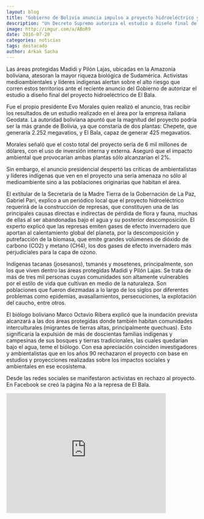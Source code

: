 ```yaml
---
layout: blog
title: "Gobierno de Bolivia anuncia impulso a proyecto hidroeléctrico y surgen críticas"
description: "Un Decreto Supremo autoriza el estudio a diseño final del proyecto de El Bala, que comprende la construcción de dos represas que amenazan la Amazonia boliviana."
image: http://imgur.com/a/ABoR9
date: 2016-07-20
categories: noticias
tags: destacado
author: Arkak Sacha
---
```


Las áreas protegidas Madidi y Pilón Lajas, ubicadas en la Amazonía boliviana, atesoran la mayor riqueza biológica de Sudamérica. Activistas medioambientales y líderes indígenas alertan sobre el alto riesgo que corren estos territorios ante el reciente anuncio del Gobierno de autorizar el estudio a diseño final del proyecto hidroeléctrico de El Bala.

Fue el propio presidente Evo Morales quien realizó el anuncio, tras recibir los resultados de un estudio realizado en el área por la empresa italiana Geodata. La autoridad boliviana apuntó que la magnitud del proyecto podría ser la más grande de Bolivia, ya que constaría de dos plantas: Chepete, que generaría 2.252 megavatios, y El Bala, capaz de generar 425 megavatios.  

Morales señaló que el costo total del proyecto sería de 6 mil millones de dólares, con el uso de inversión interna y externa. Aseguró que el impacto ambiental que provocarían ambas plantas sólo alcanzarían el 2%.

Sin embargo, el anuncio presidencial despertó las críticas de ambientalistas y líderes indígenas que ven en el proyecto una seria amenaza no sólo al medioambiente sino a las poblaciones originarias que habitan el área.

El extitular de la Secretaría de la Madre Tierra de la Gobernación de La Paz, Gabriel Pari, explico a un periódico local que el proyecto hidroeléctrico requerirá de la construcción de represas, que constituyen una de las principales causas directas e indirectas de pérdida de flora y fauna, muchas de ellas al ser abandonadas bajo el agua y su posterior descomposición. El experto explicó que las represas emiten gases de efecto invernadero que aportan al calentamiento global del planeta, por la descomposición y putrefacción de la biomasa, que emite grandes volúmenes de dióxido de carbono (CO2) y metano (CH4), los dos gases de efecto invernadero más perjudiciales para la capa de ozono.

Indígenas tacanas (josesanos), tsmanés y mosetenes, principalmente, son los que viven dentro las áreas protegidas Madidi y Pilón Lajas. Se trata de más de tres mil personas cuyas comunidades son altamente vulnerables por el estilo de vida que cultivan en medio de la naturaleza. Son poblaciones que fueron diezmadas a lo largo de los siglos por diferentes problemas como epidemias, avasallamientos, persecuciones, la explotación del caucho, entre otros.

El biólogo boliviano Marco Octavio Ribera explicó que la inundación prevista alcanzará a las dos áreas protegidas donde también habitan comunidades interculturales (migrantes de tierras altas, principalmente quechuas). Esto significaría la expulsión de más de doscientas familias indígenas y campesinas de sus bosques y tierras tradicionales, las cuales quedarían bajo el agua, teme el biólogo.
Con esa apreciación coinciden investigadores y ambientalistas que en los años 90 rechazaron el proyecto con base en estudios y proyecciones realizadas sobre los impactos sociales y ambientales en ese ecosistema.

Desde las redes sociales se manifestaron activistas en rechazo al proyecto. En Facebook se creó la página No a la represa de El Bala.

<div class="text-center">
<iframe width="420" height="315" src="https://www.youtube.com/embed/g9QB_NdvmDo" frameborder="0" allowfullscreen></iframe>
